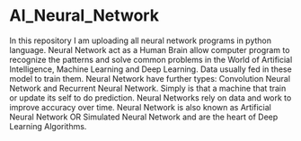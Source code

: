 # AI_Neural_Network
In this repository I am uploading all neural network programs in python language. Neural Network act as a Human Brain allow computer program to recognize the patterns and solve common problems in the World of Artificial Intelligence, Machine Learning and Deep Learning. Data usually fed in these model to train them. Neural Network have further types: Convolution Neural Network and Recurrent Neural Network. Simply is that a machine that train or update its self to do prediction. Neural Networks rely on data and work to improve accuracy over time. Neural Network is also known as Artificial Neural Network OR Simulated Neural Network and are the heart of Deep Learning Algorithms.
